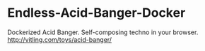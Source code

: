 # Endless-Acid-Banger-Docker

Dockerized Acid Banger. Self-composing techno in your browser. http://vitling.com/toys/acid-banger/
